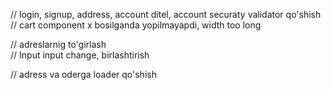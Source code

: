 // login, signup, address, account  ditel, account securaty validator qo'shish 
// cart component x bosilganda yopilmayapdi, width too long


// adreslarnig to'girlash   
// Input input change, birlashtirish

// adress va oderga loader qo'shish